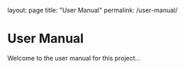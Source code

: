 layout: page
title: "User Manual"
permalink: /user-manual/

# User Manual

Welcome to the user manual for this project...